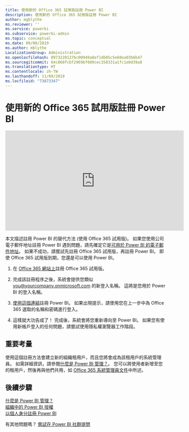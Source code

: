```yaml
---
title: 使用新的 Office 365 試用版註冊 Power BI
description: 使用新的 Office 365 試用版註冊 Power BI
author: mgblythe
ms.reviewer: ''
ms.service: powerbi
ms.subservice: powerbi-admin
ms.topic: conceptual
ms.date: 09/09/2019
ms.author: mblythe
LocalizationGroup: Administration
ms.openlocfilehash: 89732201276c00949a8ef1d605c5e60ea03b6b47
ms.sourcegitcommit: 64c860fcbf2969bf089cec358331a1fc1e0d39a8
ms.translationtype: HT
ms.contentlocale: zh-TW
ms.lasthandoff: 11/09/2019
ms.locfileid: "73873347"
---
```

# <a name="signing-up-for-power-bi-with-a-new-office-365-trial"></a>使用新的 Office 365 試用版註冊 Power BI

<iframe width="560" height="315" src="https://www.youtube.com/embed/gbSuFST-Nx4?showinfo=0" frameborder="0" allowfullscreen></iframe>

本文描述註冊 Power BI 的替代方法 (使用 Office 365 試用版)。 如果您使用公司電子郵件地址註冊 Power BI 遇到問題，請先確定它是[可用於 Power BI 的電子郵件地址](service-self-service-signup-for-power-bi.md#supported-email-addresses)。 如果不成功，請嘗試先註冊 Office 365 試用版，再註冊 Power BI。 即使 Office 365 試用版到期，您還是可以使用 Power BI。

1. 在 [Office 365 網站上](https://go.microsoft.com/fwlink/p/?LinkID=403802)註冊 Office 365 試用版。

1. 完成該註冊程序之後，系統會提供您類似 you@yourcompany.onmicrosoft.com 的新登入名稱。 這將是您用於 Power BI 的登入名稱。

1. [使用這個連結](https://app.powerbi.com/signupredirect?pbi_source=web)註冊 Power BI。 如果出現提示，請使用您在上一步中為 Office 365 選取的名稱和密碼進行登入。

1. 這樣就大功告成了！ 完成後，系統會將您重新導向至 Power BI。 如果您有使用新帳戶登入的任何問題，請嘗試使用隱私權瀏覽器工作階段。

## <a name="important-considerations"></a>重要考量

使用這個註冊方法會建立新的組織租用戶，而且您將會成為該租用戶的系統管理員。 如需詳細資訊，請參閱[什麼是 Power BI 管理？](service-admin-administering-power-bi-in-your-organization.md)。 您可以將使用者新增至您的租用戶，然後再與他們共用，如 [Office 365 系統管理員文件](https://support.office.com/en-sg/article/Add-users-individually-to-Office-365---Admin-Help-1970f7d6-03b5-442f-b385-5880b9c256ec)中所述。

## <a name="next-steps"></a>後續步驟

[什麼是 Power BI 管理？](service-admin-administering-power-bi-in-your-organization.md)  
[組織中的 Power BI 授權](service-admin-licensing-organization.md)  
[以個人身分註冊 Power BI](service-self-service-signup-for-power-bi.md)

有其他問題嗎？ [嘗試在 Power BI 社群提問](https://community.powerbi.com/)